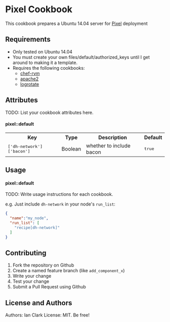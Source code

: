 Pixel Cookbook
===================
This cookbook prepares a Ubuntu 14.04 server for [Pixel](https://github.com/floored1585/pixel) deployment

Requirements
------------
- Only tested on Ubuntu 14.04
- You must create your own files/default/authorized_keys until I get around to making it a template.
- Requires the following cookbooks:  
  - [chef-rvm](https://github.com/martinisoft/chef-rvm)  
  - [apache2](https://github.com/svanzoest-cookbooks/apache2)  
  - [logrotate](https://github.com/stevendanna/logrotate)  

Attributes
----------
TODO: List your cookbook attributes here.

#### pixel::default
<table>
  <tr>
    <th>Key</th>
    <th>Type</th>
    <th>Description</th>
    <th>Default</th>
  </tr>
  <tr>
    <td><tt>['dh-network']['bacon']</tt></td>
    <td>Boolean</td>
    <td>whether to include bacon</td>
    <td><tt>true</tt></td>
  </tr>
</table>

Usage
-----
#### pixel::default
TODO: Write usage instructions for each cookbook.

e.g.
Just include `dh-network` in your node's `run_list`:

```json
{
  "name":"my_node",
  "run_list": [
    "recipe[dh-network]"
  ]
}
```

Contributing
------------
1. Fork the repository on Github
2. Create a named feature branch (like `add_component_x`)
3. Write your change
4. Test your change
5. Submit a Pull Request using Github

License and Authors
-------------------
Authors: Ian Clark
License: MIT. Be free!
